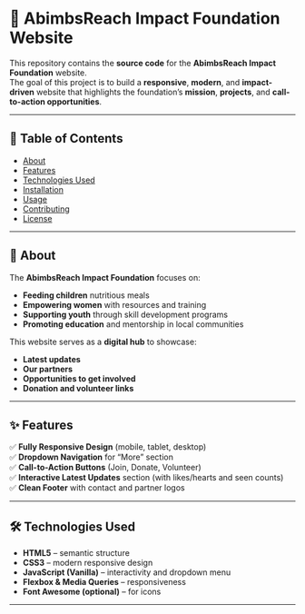 # 🌟 AbimbsReach Impact Foundation Website

This repository contains the **source code** for the **AbimbsReach Impact Foundation** website.  
The goal of this project is to build a **responsive**, **modern**, and **impact-driven** website that highlights the foundation’s **mission**, **projects**, and **call-to-action opportunities**.

---

## 📑 Table of Contents
- [About](#about)
- [Features](#features)
- [Technologies Used](#technologies-used)
- [Installation](#installation)
- [Usage](#usage)
- [Contributing](#contributing)
- [License](#license)

---

## 📖 About
The **AbimbsReach Impact Foundation** focuses on:
- **Feeding children** nutritious meals
- **Empowering women** with resources and training
- **Supporting youth** through skill development programs
- **Promoting education** and mentorship in local communities

This website serves as a **digital hub** to showcase:
- **Latest updates**
- **Our partners**
- **Opportunities to get involved**
- **Donation and volunteer links**

---

## ✨ Features
✅ **Fully Responsive Design** (mobile, tablet, desktop)  
✅ **Dropdown Navigation** for “More” section  
✅ **Call-to-Action Buttons** (Join, Donate, Volunteer)  
✅ **Interactive Latest Updates** section (with likes/hearts and seen counts)  
✅ **Clean Footer** with contact and partner logos  

---

## 🛠 Technologies Used
- **HTML5** – semantic structure  
- **CSS3** – modern responsive design  
- **JavaScript (Vanilla)** – interactivity and dropdown menu  
- **Flexbox & Media Queries** – responsiveness  
- **Font Awesome (optional)** – for icons  

---

